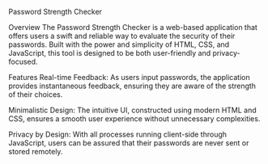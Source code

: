 Password Strength Checker

Overview
The Password Strength Checker is a web-based application that offers users a swift and reliable way to evaluate the security of their passwords. Built with the power and simplicity of HTML, CSS, and JavaScript, this tool is designed to be both user-friendly and privacy-focused.

Features
Real-time Feedback: As users input passwords, the application provides instantaneous feedback, ensuring they are aware of the strength of their choices.

Minimalistic Design: The intuitive UI, constructed using modern HTML and CSS, ensures a smooth user experience without unnecessary complexities.

Privacy by Design: With all processes running client-side through JavaScript, users can be assured that their passwords are never sent or stored remotely.
